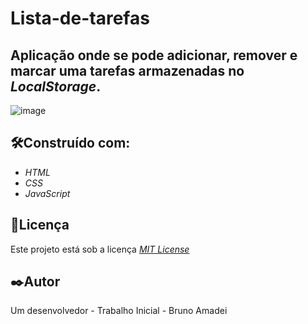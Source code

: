 # Lista-de-tarefas
 Aplicação onde se pode adicionar, remover e marcar uma tarefas armazenadas no _LocalStorage_.
 ---
 
![image](https://user-images.githubusercontent.com/110541376/211203329-c0fa7636-384c-4d94-a611-ebbb387c3f5c.png)

## 🛠️Construído com:
* _HTML_
* _CSS_
* _JavaScript_

## 📄Licença
Este projeto está sob a licença [_MIT License_](https://github.com/BrunoAmadei/pokedex/blob/main/LICENSE)

## ✒️Autor
Um desenvolvedor - Trabalho Inicial - Bruno Amadei
